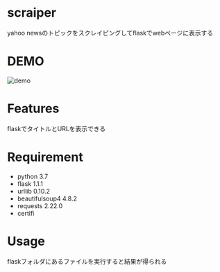 # scraiper

yahoo newsのトピックをスクレイピングしてflaskでwebページに表示する
 
# DEMO
 
![demo](https://user-images.githubusercontent.com/53184634/83304021-0b9e9800-a239-11ea-9a45-fe10600880e3.gif)
 
# Features
 
flaskでタイトルとURLを表示できる
 
# Requirement
 
* python 3.7
* flask 1.1.1
* urllib 0.10.2
* beautifulsoup4 4.8.2
* requests 2.22.0
* certifi
 
# Usage
 
flaskフォルダにあるファイルを実行すると結果が得られる

